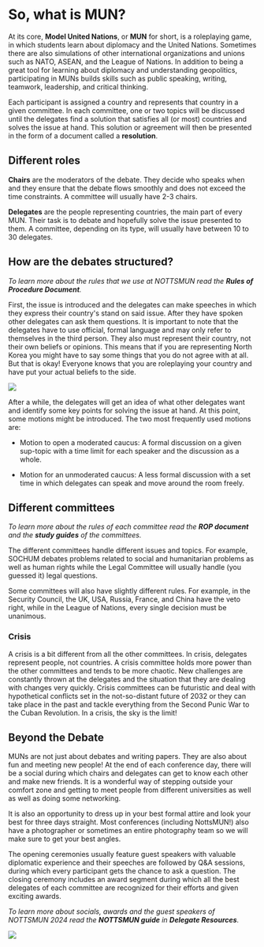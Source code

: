 # So, what is MUN?

At its core, **Model United Nations**, or **MUN** for short, is a roleplaying game, in which students learn about diplomacy and the United Nations. Sometimes there are also simulations of other international organizations and unions such as NATO, ASEAN, and the League of Nations. In addition to being a great tool for learning about diplomacy and understanding geopolitics, participating in MUNs builds skills such as public speaking, writing, teamwork, leadership, and critical thinking. 

Each participant is assigned a country and represents that country in a given committee. In each committee, one or two topics will be discussed until the delegates find a solution that satisfies all (or most) countries and solves the issue at hand. This solution or agreement will then be presented in the form of a document called a **resolution**. 

## Different roles

**Chairs** are the moderators of the debate. They decide who speaks when and they ensure that the debate flows smoothly and does not exceed the time constraints. A committee will usually have 2-3 chairs.

**Delegates** are the people representing countries, the main part of every MUN. Their task is to debate and hopefully solve the issue presented to them. A committee, depending on its type, will usually have between 10 to 30 delegates.

## How are the debates structured?

_To learn more about the rules that we use at NOTTSMUN read the **Rules of Procedure Document**._

First, the issue is introduced and the delegates can make speeches in which they express their country's stand on said issue. After they have spoken other delegates can ask them questions. It is important to note that the delegates have to use official, formal language and may only refer to themselves in the third person. They also must represent their country, not their own beliefs or opinions. This means that if you are representing North Korea you might have to say some things that you do not agree with at all. But that is okay! Everyone knows that you are roleplaying your country and have put your actual beliefs to the side. 

![](/img/what1.jpg)

After a while, the delegates will get an idea of what other delegates want and identify some key points for solving the issue at hand. At this point, some motions might be introduced. The two most frequently used motions are:

 - Motion to open a moderated caucus: A formal discussion on a given sup-topic with a time limit for each speaker and the discussion as a whole.
  
 - Motion for an unmoderated caucus: A less formal discussion with a set time in which delegates can speak and move around the room freely.

## Different committees

_To learn more about the rules of each committee read the **ROP document** and the **study guides** of the committees._

The different committees handle different issues and topics. For example, SOCHUM debates problems related to social and humanitarian problems as well as human rights while the Legal Committee will usually handle (you guessed it) legal questions. 

Some committees will also have slightly different rules. For example, in the Security Council, the UK, USA, Russia, France, and China have the veto right, while in the League of Nations, every single decision must be unanimous. 

### Crisis

A crisis is a bit different from all the other committees. In crisis, delegates represent people, not countries. A crisis committee holds more power than the other committees and tends to be more chaotic. New challenges are constantly thrown at the delegates and the situation that they are dealing with changes very quickly. Crisis committees can be futuristic and deal with hypothetical conflicts set in the not-so-distant future of 2032 or they can take place in the past and tackle everything from the Second Punic War to the Cuban Revolution. In a crisis, the sky is the limit!

## Beyond the Debate

MUNs are not just about debates and writing papers. They are also about fun and meeting new people!  At the end of each conference day, there will be a social during which chairs and delegates can get to know each other and make new friends. It is a wonderful way of stepping outside your comfort zone and getting to meet people from different universities as well as well as doing some networking. 

It is also an opportunity to dress up in your best formal attire and look your best for three days straight. Most conferences (including NottsMUN!) also have a photographer or sometimes an entire photography team so we will make sure to get your best angles.

The opening ceremonies usually feature guest speakers with valuable diplomatic experience and their speeches are followed by Q&A sessions, during which every participant gets the chance to ask a question. The closing ceremony includes an award segment during which all the best delegates of each committee are recognized for their efforts and given exciting awards. 

_To learn more about socials, awards and the guest speakers of NOTTSMUN 2024 read the **NOTTSMUN guide** in **Delegate Resources**._

![](/img/what2.jpg)